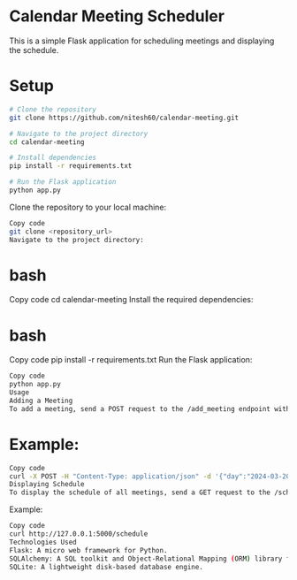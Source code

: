 # Calendar Meeting Scheduler
This is a simple Flask application for scheduling meetings and displaying the schedule.

# Setup

```bash
# Clone the repository
git clone https://github.com/nitesh60/calendar-meeting.git

# Navigate to the project directory
cd calendar-meeting

# Install dependencies
pip install -r requirements.txt

# Run the Flask application
python app.py
```
Clone the repository to your local machine:

```bash
Copy code
git clone <repository_url>
Navigate to the project directory:
```
# bash
Copy code
cd calendar-meeting
Install the required dependencies:

# bash
Copy code
pip install -r requirements.txt
Run the Flask application:

```bash
Copy code
python app.py
Usage
Adding a Meeting
To add a meeting, send a POST request to the /add_meeting endpoint with the meeting details in JSON format.
```
# Example:

```bash
Copy code
curl -X POST -H "Content-Type: application/json" -d '{"day":"2024-03-20", "start_time":"09:00", "end_time":"10:00", "attendees":["John", "Alice"]}' http://127.0.0.1:5000/add_meeting
Displaying Schedule
To display the schedule of all meetings, send a GET request to the /schedule endpoint.
```
Example:

```bash
Copy code
curl http://127.0.0.1:5000/schedule
Technologies Used
Flask: A micro web framework for Python.
SQLAlchemy: A SQL toolkit and Object-Relational Mapping (ORM) library for Python.
SQLite: A lightweight disk-based database engine.
```
